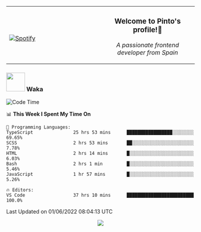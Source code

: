 <table width="100%" align="center"> 
  <tr>
  <td width="50%">
      
&nbsp; <br> [![Spotify](https://novatorem-zeta-rust.vercel.app/api/spotify)](https://open.spotify.com/user/novatorem-zeta-rust)

  </td>
  <td width="50%">
    <h3 align="center">Welcome to Pinto's profile!👋</h3>
    <p align="center"><em>A passionate frontend developer from Spain</em></p>
  </td>
  </table>

### <img src="https://media.giphy.com/media/VgCDAzcKvsR6OM0uWg/giphy.gif" width="50"> Waka

  <!--START_SECTION:waka-->
![Code Time](http://img.shields.io/badge/Code%20Time-464%20hrs%2039%20mins-blue)

📊 **This Week I Spent My Time On** 

```text
💬 Programming Languages: 
TypeScript               25 hrs 53 mins      █████████████████░░░░░░░░   69.65% 
SCSS                     2 hrs 53 mins       ██░░░░░░░░░░░░░░░░░░░░░░░   7.78% 
HTML                     2 hrs 14 mins       █░░░░░░░░░░░░░░░░░░░░░░░░   6.03% 
Bash                     2 hrs 1 min         █░░░░░░░░░░░░░░░░░░░░░░░░   5.46% 
JavaScript               1 hr 57 mins        █░░░░░░░░░░░░░░░░░░░░░░░░   5.26%

🔥 Editors: 
VS Code                  37 hrs 10 mins      █████████████████████████   100.0%

```


 Last Updated on 01/06/2022 08:04:13 UTC
<!--END_SECTION:waka-->

<div align="center">
<img src="https://github-readme-stats-gilt-tau.vercel.app/api/top-langs/?username=pinto-hub&layout=compact&theme=dracula" />
</div>
